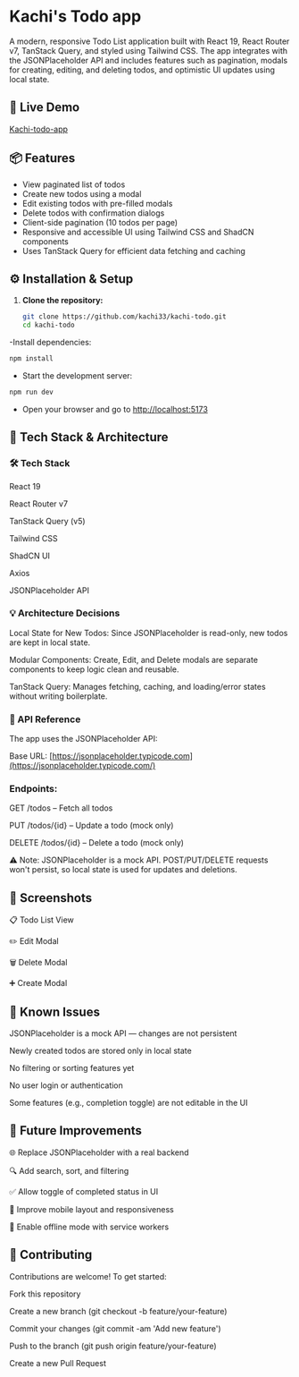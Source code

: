 # Kachi's Todo app
A modern, responsive Todo List application built with React 19, React Router v7, TanStack Query, and styled using Tailwind CSS. The app integrates with the JSONPlaceholder API and includes features such as pagination, modals for creating, editing, and deleting todos, and optimistic UI updates using local state.

## 🚀 Live Demo

[Kachi-todo-app](https://kachi-todo.netlify.app/)


## 📦 Features

- View paginated list of todos
- Create new todos using a modal
- Edit existing todos with pre-filled modals
- Delete todos with confirmation dialogs
- Client-side pagination (10 todos per page)
- Responsive and accessible UI using Tailwind CSS and ShadCN components
- Uses TanStack Query for efficient data fetching and caching

## ⚙️ Installation & Setup

1. **Clone the repository:**
    
    ```bash
    git clone https://github.com/kachi33/kachi-todo.git
   cd kachi-todo
    ```

-Install dependencies:
```bash
npm install
```

- Start the development server:
```bash
npm run dev
```
- Open your browser and go to [http://localhost:5173](http://localhost:5173/)

## 🧱 Tech Stack & Architecture
### 🛠️ Tech Stack
React 19

React Router v7

TanStack Query (v5)

Tailwind CSS

ShadCN UI

Axios

JSONPlaceholder API

### 💡 Architecture Decisions
Local State for New Todos: Since JSONPlaceholder is read-only, new todos are kept in local state.

Modular Components: Create, Edit, and Delete modals are separate components to keep logic clean and reusable.

TanStack Query: Manages fetching, caching, and loading/error states without writing boilerplate.

### 🔌 API Reference
The app uses the JSONPlaceholder API:

Base URL: [https://jsonplaceholder.typicode.com](https://jsonplaceholder.typicode.com/)

### Endpoints:
GET /todos – Fetch all todos

PUT /todos/{id} – Update a todo (mock only)

DELETE /todos/{id} – Delete a todo (mock only)

⚠️ Note: JSONPlaceholder is a mock API. POST/PUT/DELETE requests won't persist, so local state is used for updates and deletions.

## 📸 Screenshots

📋 Todo List View

✏️ Edit Modal

🗑️ Delete Modal

➕ Create Modal

## 🐞 Known Issues
JSONPlaceholder is a mock API — changes are not persistent

Newly created todos are stored only in local state

No filtering or sorting features yet

No user login or authentication

Some features (e.g., completion toggle) are not editable in the UI

## 🚀 Future Improvements

🌐 Replace JSONPlaceholder with a real backend 

🔍 Add search, sort, and filtering

✅ Allow toggle of completed status in UI

📱 Improve mobile layout and responsiveness

📴 Enable offline mode with service workers

## 🤝 Contributing
Contributions are welcome! To get started:

Fork this repository

Create a new branch (git checkout -b feature/your-feature)

Commit your changes (git commit -am 'Add new feature')

Push to the branch (git push origin feature/your-feature)

Create a new Pull Request
